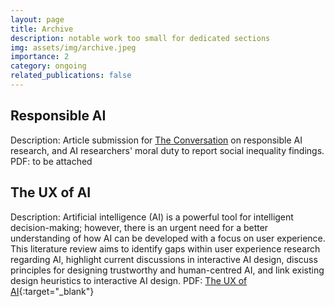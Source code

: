 ```yaml
---
layout: page
title: Archive
description: notable work too small for dedicated sections
img: assets/img/archive.jpeg
importance: 2
category: ongoing
related_publications: false
---
```


## Responsible AI  
Description: Article submission for [The Conversation](https://theconversation.com/uk) on responsible AI research, and
AI researchers' moral duty to report social inequality findings.  
PDF: to be attached

## The UX of AI  
Description: Artificial intelligence (AI) is a powerful tool for intelligent decision-making; however, there is an 
urgent need for a better understanding of how AI can be developed with a focus on user experience. This literature
review aims to identify gaps within user experience research regarding AI, highlight current discussions in interactive 
AI design, discuss principles for designing trustworthy and human-centred AI, and link existing design heuristics to 
interactive AI design.
PDF: [The UX of AI](assets/pdf/The_UX_of_AI.pdf){:target="_blank"}
